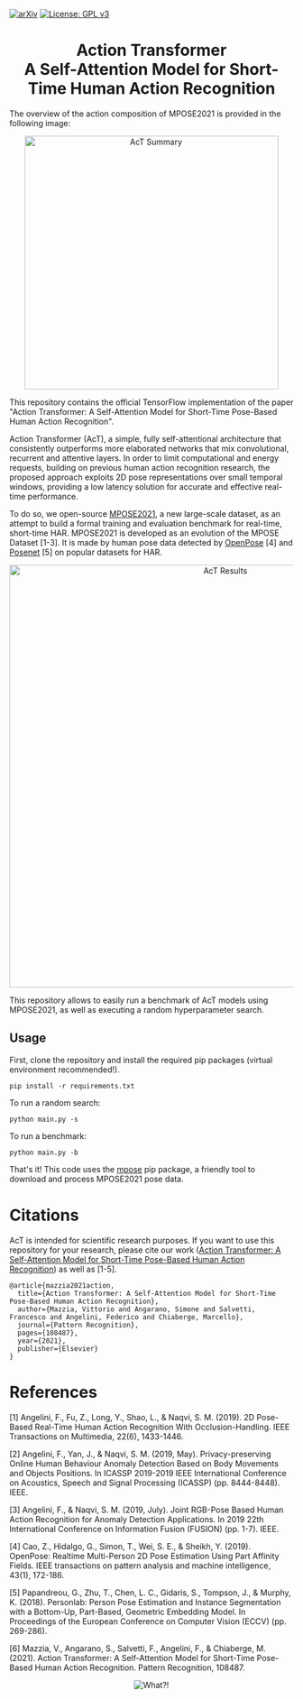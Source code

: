 [![arXiv](http://img.shields.io/badge/arXiv-2001.09136-B31B1B.svg)](https://arxiv.org/abs/2107.00606)
[![License: GPL v3](https://img.shields.io/badge/License-GPLv3-blue.svg)](https://www.gnu.org/licenses/gpl-3.0)
<h1 align="center">  Action Transformer <br> A Self-Attention Model for Short-Time Human Action Recognition
</h1>

The overview of the action composition of MPOSE2021 is provided in the following image:
<p align="center">
  <img src="https://ars.els-cdn.com/content/image/1-s2.0-S0031320321006634-gr1_lrg.jpg" alt="AcT Summary" width="450"/>
</p>

This repository contains the official TensorFlow implementation of the paper "Action Transformer: A Self-Attention Model for Short-Time Pose-Based Human Action Recognition".

Action Transformer (AcT), a simple, fully self-attentional architecture that consistently outperforms more elaborated networks that mix convolutional, recurrent and attentive layers. In order to limit computational and energy requests, building on previous human action recognition research, the proposed approach exploits 2D pose representations over small temporal windows, providing a low latency solution for accurate and effective real-time performance. 

To do so, we open-source [MPOSE2021](https://github.com/PIC4SeRCentre/MPOSE2021), a new large-scale dataset, as an attempt to build a formal training and evaluation benchmark for real-time, short-time HAR. MPOSE2021 is developed as an evolution of the MPOSE Dataset [1-3]. It is made by human pose data detected by 
[OpenPose](https://github.com/CMU-Perceptual-Computing-Lab/openpose) [4] and [Posenet](https://github.com/google-coral/project-posenet/tree/master/models) [5]
on popular datasets for HAR.

<p align="center">
  <img src="https://ars.els-cdn.com/content/image/1-s2.0-S0031320321006634-gr6_lrg.jpg" alt="AcT Results" width="750"/>
</p>

This repository allows to easily run a benchmark of AcT models using MPOSE2021, as well as executing a random hyperparameter search. 

## Usage
First, clone the repository and install the required pip packages (virtual environment recommended!).

```
pip install -r requirements.txt
```

To run a random search:
```
python main.py -s
```

To run a benchmark:
```
python main.py -b
```

That's it!
This code uses the [mpose](https://pypi.org/project/mpose/) pip package, a friendly tool to download and process MPOSE2021 pose data.

# Citations
AcT is intended for scientific research purposes.
If you want to use this repository for your research, please cite our work ([Action Transformer: A Self-Attention Model for Short-Time Pose-Based Human Action Recognition](https://arxiv.org/abs/2107.00606)) as well as [1-5].

```
@article{mazzia2021action,
  title={Action Transformer: A Self-Attention Model for Short-Time Pose-Based Human Action Recognition},
  author={Mazzia, Vittorio and Angarano, Simone and Salvetti, Francesco and Angelini, Federico and Chiaberge, Marcello},
  journal={Pattern Recognition},
  pages={108487},
  year={2021},
  publisher={Elsevier}
}
```

# References
[1] Angelini, F., Fu, Z., Long, Y., Shao, L., & Naqvi, S. M. (2019). 2D Pose-Based Real-Time Human Action Recognition With Occlusion-Handling. IEEE Transactions on Multimedia, 22(6), 1433-1446.

[2] Angelini, F., Yan, J., & Naqvi, S. M. (2019, May). Privacy-preserving Online Human Behaviour Anomaly Detection Based on Body Movements and Objects Positions. In ICASSP 2019-2019 IEEE International Conference on Acoustics, Speech and Signal Processing (ICASSP) (pp. 8444-8448). IEEE.

[3] Angelini, F., & Naqvi, S. M. (2019, July). Joint RGB-Pose Based Human Action Recognition for Anomaly Detection Applications. In 2019 22th International Conference on Information Fusion (FUSION) (pp. 1-7). IEEE.

[4] Cao, Z., Hidalgo, G., Simon, T., Wei, S. E., & Sheikh, Y. (2019). OpenPose: Realtime Multi-Person 2D Pose Estimation Using Part Affinity Fields. IEEE transactions on pattern analysis and machine intelligence, 43(1), 172-186.

[5] Papandreou, G., Zhu, T., Chen, L. C., Gidaris, S., Tompson, J., & Murphy, K. (2018). Personlab: Person Pose Estimation and Instance Segmentation with a Bottom-Up, Part-Based, Geometric Embedding Model. In Proceedings of the European Conference on Computer Vision (ECCV) (pp. 269-286).

[6] Mazzia, V., Angarano, S., Salvetti, F., Angelini, F., & Chiaberge, M. (2021). Action Transformer: A Self-Attention Model for Short-Time Pose-Based Human Action Recognition. Pattern Recognition, 108487.

<p align="center">
  <img src="https://media.giphy.com/media/hEc4k5pN17GZq/giphy.gif" alt="What?!" />
</p>
